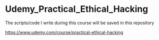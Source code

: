 # Udemy_Practical_Ethical_Hacking
The scripts/code I write during this course will be saved in this repository


https://www.udemy.com/course/practical-ethical-hacking
